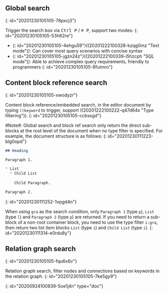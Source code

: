 ## Global search
{: id="20201230105105-78pxcj3"}

Trigger the search box via <kbd>Ctrl P</kbd> / <kbd>⌘ P</kbd>, support two modes:
{: id="20201230105105-53h62re"}

* {: id="20201230105105-4ehgu59"}((20201222100328-kzqg0mz "Text mode")): Can cover most query scenarios with concise syntax
* {: id="20201230105105-jgzn24z"}((20201222100339-i5hzcph "SQL mode")): Able to achieve complex query requirements, friendly to programmers
{: id="20201230105105-8fuimro"}

## Content block reference search
{: id="20201230105105-xwodyzr"}

Content block reference/embedded search, in the editor document by typing `((keyword` to trigger, support ((20201222100222-q47d64s "Type filtering")).
{: id="20201230105105-ccbssgd"}

#Note#: Global search and block ref search only return the direct sub-blocks at the root level of the document when no type filter is specified. For example, the document structure is as follows:
{: id="20201230111223-blg0opd"}

```markdown
## Heading

Paragraph 1.

* List
  * Child List
   
    Child Paragraph.

Paragraph 2.
```
{: id="20201230111252-1vpgd4n"}

When using `gra` as the search condition, only `Paragraph 1` (type `p`), `List` (type `l`) and `Paragraph 2` (type `p`) are returned. If you need to return a sub-block of a non-root container block, you need to use the type filter `i:gra`, then return two list item blocks `List` (type `i`) and `Child List` (type `i`).
{: id="20201230111314-e0rdu8y"}

## Relation graph search
{: id="20201230105105-fqu6x6v"}

Relation graph search, filter nodes and connections based on keywords in the relation graph.
{: id="20201230105105-7ke5gy9"}


{: id="20200924100839-5oe1j4n" type="doc"}
